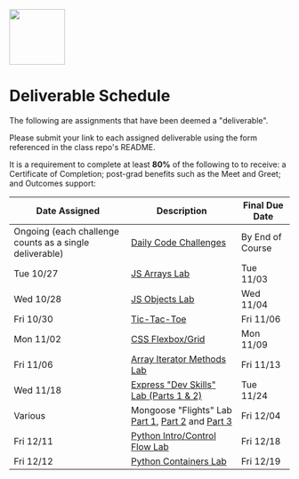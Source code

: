<img src="https://i.imgur.com/2y0Lyzy.png" height="100">

# Deliverable Schedule

The following are assignments that have been deemed a "deliverable".

Please submit your link to each assigned deliverable using the form referenced in the class repo's README.

It is a requirement to complete at least **80%** of the following to to receive: a Certificate of Completion; post-grad benefits such as the Meet and Greet; and Outcomes support:

|Date Assigned|Description| Final Due Date |
|---|---|---|
|Ongoing (each challenge counts as a single deliverable)|[Daily Code Challenges](https://git.generalassemb.ly/SEI-CC/daily-js-code-challenges)| By End of Course |
| Tue 10/27 | [JS Arrays Lab](https://git.generalassemb.ly/SEI-CC/SEIR-10-26-20/blob/master/work/w01/d2/04-js-arrays-lab.md) | Tue 11/03 |
| Wed 10/28 | [JS Objects Lab](https://git.generalassemb.ly/SEI-CC/SEIR-10-26-20/blob/master/work/w01/d3/04-js-objects-lab.md) | Wed 11/04 |
| Fri 10/30 | [Tic-Tac-Toe](https://git.generalassemb.ly/SEI-CC/SEIR-10-26-20/tree/master/work/w01/d5/tic-tac-toe-weekend) | Fri 11/06 |
| Mon 11/02 | [CSS Flexbox/Grid](https://git.generalassemb.ly/SEI-CC/SEIR-10-26-20/blob/master/work/w02/d1/02-flexbox-grid-lab.md) | Mon 11/09 |
| Fri 11/06 | [Array Iterator Methods Lab](https://git.generalassemb.ly/SEI-CC/SEIR-10-26-20/blob/master/work/w02/d5/02b-array-methods-lab.md) | Fri 11/13 |
| Wed 11/18 | [Express "Dev Skills" Lab (Parts 1 & 2)](https://git.generalassemb.ly/SEI-CC/SEIR-10-26-20/blob/master/work/w04/d3/04-dev-skills-lab-part-2.md) | Tue 11/24 |
|  Various | Mongoose "Flights" Lab [Part 1](https://git.generalassemb.ly/SEI-CC/SEIR-10-26-20/blob/master/work/w04/d5/03-04-mongoose-flights-lab-part-1.md), [Part 2](https://git.generalassemb.ly/SEI-CC/SEIR-10-26-20/blob/master/work/w05a/d1/03-04-mongoose-flights-lab-part-2.md) and [Part 3](https://git.generalassemb.ly/SEI-CC/SEIR-10-26-20/blob/master/work/w05a/d2/03-04-mongoose-flights-lab-part-3.md)| Fri 12/04 |
| Fri 12/11 | [Python Intro/Control Flow Lab](https://git.generalassemb.ly/SEI-CC/SEIR-10-26-20/blob/master/work/w07a/d5/03-control-flow-lab.md) | Fri 12/18 |
| Fri 12/12 | [Python Containers Lab](https://git.generalassemb.ly/SEI-CC/SEIR-10-26-20/blob/master/work/w07b/d1/02-containers-lab.md) | Fri 12/19 |
